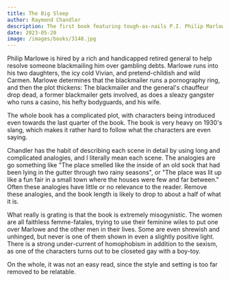 ```yaml
---
title: The Big Sleep
author: Raymond Chandler
description: The first book featuring tough-as-nails P.I. Philip Marlowe... private eye, educated, heroic, streetwise, rugged individualist, hero... a complete man, a common man, and yet, a highly unusual man.
date: 2023-05-20
image: /images/books/3148.jpg
---
```


Philip Marlowe is hired by a rich and handicapped retired general to help resolve someone blackmailing him over gambling debts. Marlowe runs into his two daughters, the icy cold Vivian, and pretend-childish and wild Carmen. Marlowe determines that the blackmailer runs a pornography ring, and then the plot thickens: The blackmailer and the general's chauffeur drop dead, a former blackmailer gets involved, as does a sleazy gangster who runs a casino, his hefty bodyguards, and his wife.

The whole book has a complicated plot, with characters being introduced even towards the last quarter of the book. The book is very heavy on 1930's slang, which makes it rather hard to follow what the characters are even saying.

Chandler has the habit of describing each scene in detail by using long and complicated analogies, and I literally mean each scene. The analogies are go something like "The place smelled like the inside of an old sock that had been lying in the gutter through two rainy seasons", or "The place was lit up like a fun fair in a small town where the houses were few and far between." Often these analogies have little or no relevance to the reader. Remove these analogies, and the book length is likely to drop to about a half of what it is.

What really is grating is that the book is extremely misogynistic. The women are all faithless femme-fatales, trying to use their feminine wiles to put one over Marlowe and the other men in their lives. Some are even shrewish and unhinged, but never is one of them shown in even a slightly positive light. There is a strong under-current of homophobism in addition to the sexism, as one of the characters turns out to be closeted gay with a boy-toy.

On the whole, it was not an easy read, since the style and setting is too far removed to be relatable.
